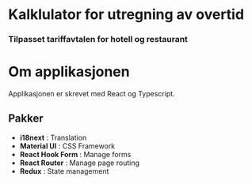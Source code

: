 # Kalklulator for utregning av overtid

### Tilpasset tariffavtalen for hotell og restaurant


# Om applikasjonen

Applikasjonen er skrevet med React og Typescript.

## Pakker

- **i18next** : Translation
- **Material UI** : CSS Framework
- **React Hook Form** : Manage forms
- **React Router** : Manage page routing
- **Redux** : State management
